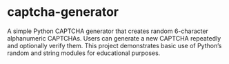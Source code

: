 # captcha-generator
A simple Python CAPTCHA generator that creates random 6-character alphanumeric CAPTCHAs.  Users can generate a new CAPTCHA repeatedly and optionally verify them.  This project demonstrates basic use of Python’s random and string modules for educational purposes.
